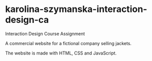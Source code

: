 # karolina-szymanska-interaction-design-ca

Interaction Design Course Assignment

A commercial website for a fictional company selling jackets.

The website is made with HTML, CSS and JavaScript.
